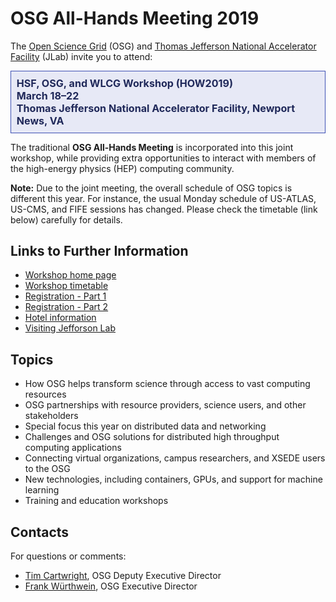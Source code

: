 # OSG All-Hands Meeting 2019

The [Open Science Grid](https://osg-htc.org) (OSG) and [Thomas Jefferson National Accelerator
Facility](https://www.jlab.org) (JLab) invite you to attend:

<div style="border: 1px solid #3F51B5; color: #20295A; background-color: #E7E9F6; padding: 1ex; font-size: 115%; font-weight: bold;">
  HSF, OSG, and WLCG Workshop (HOW2019)
  <br>
  March 18&ndash;22
  <br>
  Thomas Jefferson National Accelerator Facility, Newport News, VA
</div>

The traditional **OSG All-Hands Meeting** is incorporated into this joint workshop, while providing extra opportunities
to interact with members of the high-energy physics (HEP) computing community.

**Note:** Due to the joint meeting, the overall schedule of OSG topics is different this year.  For instance, the usual
Monday schedule of US-ATLAS, US-CMS, and FIFE sessions has changed.  Please check the timetable (link below) carefully
for details.

## Links to Further Information

* [Workshop home page](https://indico.cern.ch/e/how2019)
* [Workshop timetable](https://indico.cern.ch/event/759388/timetable/)
* [Registration - Part 1](https://indico.cern.ch/event/759388/registrations/47288/)
* [Registration - Part 2](https://misportal.jlab.org/Ul/conferences/generic_conference/registration.cfm?conference_id=WLCG-HSF2019)
* [Hotel information](https://indico.cern.ch/event/759388/page/15517-accommodation)
* [Visiting Jefforson Lab](https://www.jlab.org/visiting)

## Topics

* How OSG helps transform science through access to vast computing resources
* OSG partnerships with resource providers, science users, and other stakeholders
* Special focus this year on distributed data and networking
* Challenges and OSG solutions for distributed high throughput computing applications
* Connecting virtual organizations, campus researchers, and XSEDE users to the OSG
* New technologies, including containers, GPUs, and support for machine learning
* Training and education workshops

## Contacts

For questions or comments:

* [Tim Cartwright](mailto:cat@cs.wisc.edu), OSG Deputy Executive Director
* [Frank Würthwein](mailto:fkw@ucsd.edu), OSG Executive Director

